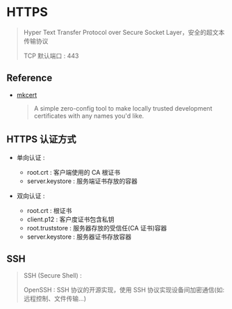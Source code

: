 # HTTPS
> Hyper Text Transfer Protocol over Secure Socket Layer，安全的超文本传输协议
> 
> TCP 默认端口 : 443

## Reference

- [mkcert](https://github.com/FiloSottile/mkcert)
    > A simple zero-config tool to make locally trusted development certificates with any names you'd like.

## HTTPS 认证方式

- 单向认证 : 
    * root.crt : 客户端使用的 CA 根证书
    * server.keystore : 服务端证书存放的容器

- 双向认证 : 
    * root.crt : 根证书
    * client.p12 : 客户度证书包含私钥
    * root.truststore : 服务器存放的受信任(CA 证书)容器
    * server.keystore : 服务器证书存放容器


## SSH
> SSH (Secure Shell) :
> 
> OpenSSH : SSH 协议的开源实现，使用 SSH 协议实现设备间加密通信(如: 远程控制、文件传输...)

